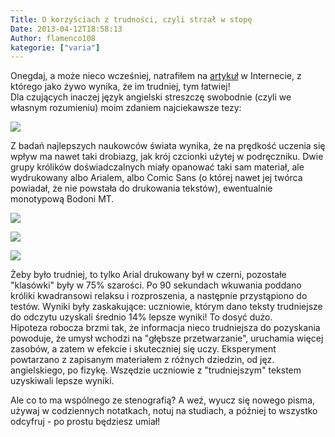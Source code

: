 ```yaml
---
Title: O korzyściach z trudności, czyli strzał w stopę
Date: 2013-04-12T18:58:13
Author: flamenco108
kategorie: ["varia"]
---
```


Onegdaj, a może nieco wcześniej, natrafiłem na
[artykuł](https://www.bbc.co.uk/news/world-11573666) w Internecie, z
którego jako żywo wynika, że im trudniej, tym łatwiej!  
Dla czujących inaczej język angielski streszczę swobodnie (czyli we
własnym rozumieniu) moim zdaniem najciekawsze tezy:


![](http://images-onepick-opensocial.googleusercontent.com/gadgets/proxy?container=onepick&gadget=a&rewriteMime=image%2F*&url=http%3A%2F%2Fnews.bbcimg.co.uk%2Fmedia%2Fimages%2F49580000%2Fjpg%2F_49580112_86802117.jpg)



Z badań najlepszych naukowców świata wynika, że na prędkość uczenia się
wpływ ma nawet taki drobiazg, jak krój czcionki użytej w podręczniku.
Dwie grupy królików doświadczalnych miały opanować taki sam materiał,
ale wydrukowany albo Arialem, albo Comic Sans (o której nawet jej twórca
powiadał, że nie powstała do drukowania tekstów), ewentualnie monotypową
Bodoni MT.


![](http://images-onepick-opensocial.googleusercontent.com/gadgets/proxy?container=onepick&gadget=a&rewriteMime=image%2F*&url=http%3A%2F%2Fwww.designworkplan.com%2Fwp-content%2Ftypeface-arial.gif)

![](http://images-onepick-opensocial.googleusercontent.com/gadgets/proxy?container=onepick&gadget=a&rewriteMime=image%2F*&url=http%3A%2F%2Fupload.wikimedia.org%2Fwikipedia%2Fcommons%2F4%2F42%2FComic_Sans1.png)

![](http://images-onepick-opensocial.googleusercontent.com/gadgets/proxy?container=onepick&gadget=a&rewriteMime=image%2F*&url=http%3A%2F%2Ffonts.radio-electronics.co%2Ffonts%2Fpreview%2F1131.png)



Żeby było trudniej, to tylko Arial drukowany był w czerni, pozostałe
"klasówki" były w 75% szarości. Po 90 sekundach wkuwania poddano króliki
kwadransowi relaksu i rozproszenia, a następnie przystąpiono do testów.
Wyniki były zaskakujące: uczniowie, którym dano teksty trudniejsze do
odczytu uzyskali średnio 14% lepsze wyniki! To dosyć dużo.  
Hipoteza robocza brzmi tak, że informacja nieco trudniejsza do
pozyskania powoduje, że umysł wchodzi na "głębsze przetwarzanie",
uruchamia więcej zasobów, a zatem w efekcie i skuteczniej się uczy.
Eksperyment powtarzano z zapisanym materiałem z różnych dziedzin, od
jęz. angielskiego, po fizykę. Wszędzie uczniowie z "trudniejszym"
tekstem uzyskiwali lepsze wyniki.

Ale co to ma wspólnego ze stenografią? A weź, wyucz się nowego pisma,
używaj w codziennych notatkach, notuj na studiach, a później to wszystko
odcyfruj - po prostu będziesz umiał!
